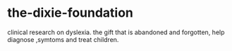 the-dixie-foundation
====================

clinical research on dyslexia.  the gift that is abandoned and forgotten, help diagnose ,symtoms and treat children.